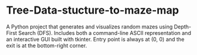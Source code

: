 # Tree-Data-stucture-to-maze-map
A Python project that generates and visualizes random mazes using Depth-First Search (DFS). Includes both a command-line ASCII representation and an interactive GUI built with tkinter. Entry point is always at (0, 0) and the exit is at the bottom-right corner.
